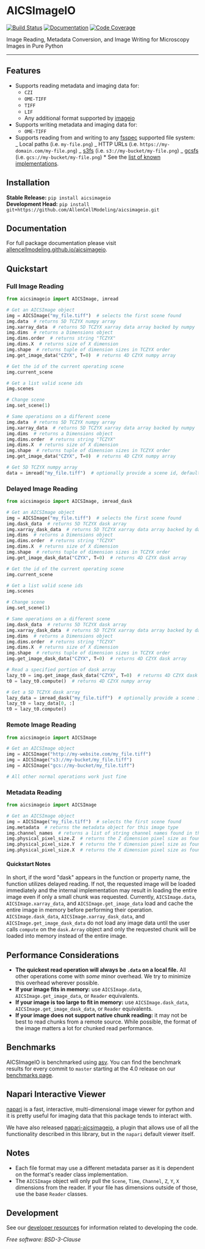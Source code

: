 # AICSImageIO

[![Build Status](https://github.com/AllenCellModeling/aicsimageio/workflows/Build%20Master/badge.svg)](https://github.com/AllenCellModeling/aicsimageio/actions)
[![Documentation](https://github.com/AllenCellModeling/aicsimageio/workflows/Documentation/badge.svg)](https://allencellmodeling.github.io/aicsimageio)
[![Code Coverage](https://codecov.io/gh/AllenCellModeling/aicsimageio/branch/master/graph/badge.svg)](https://codecov.io/gh/AllenCellModeling/aicsimageio)

Image Reading, Metadata Conversion, and Image Writing for Microscopy Images in Pure
Python

---

## Features

- Supports reading metadata and imaging data for:
  - `CZI`
  - `OME-TIFF`
  - `TIFF`
  - `LIF`
  - Any additional format supported by [imageio](https://github.com/imageio/imageio)
- Supports writing metadata and imaging data for:
  - `OME-TIFF`
- Supports reading from and writing to any
  [fsspec](https://github.com/intake/filesystem_spec) supported file system:
  _ Local paths (i.e. `my-file.png`)
  _ HTTP URLs (i.e. `https://my-domain.com/my-file.png`)
  _ [s3fs](https://github.com/dask/s3fs) (i.e. `s3://my-bucket/my-file.png`)
  _ [gcsfs](https://github.com/dask/gcsfs) (i.e. `gcs://my-bucket/my-file.png`) \* See the [list of known implementations](https://filesystem-spec.readthedocs.io/en/latest/?badge=latest#implementations).

## Installation

**Stable Release:** `pip install aicsimageio`<br>
**Development Head:** `pip install git+https://github.com/AllenCellModeling/aicsimageio.git`

## Documentation

For full package documentation please visit
[allencellmodeling.github.io/aicsimageio](https://allencellmodeling.github.io/aicsimageio/index.html).

## Quickstart

### Full Image Reading

```python
from aicsimageio import AICSImage, imread

# Get an AICSImage object
img = AICSImage("my_file.tiff")  # selects the first scene found
img.data  # returns 5D TCZYX numpy array
img.xarray_data  # returns 5D TCZYX xarray data array backed by numpy
img.dims  # returns a Dimensions object
img.dims.order  # returns string "TCZYX"
img.dims.X  # returns size of X dimension
img.shape  # returns tuple of dimension sizes in TCZYX order
img.get_image_data("CZYX", T=0)  # returns 4D CZYX numpy array

# Get the id of the current operating scene
img.current_scene

# Get a list valid scene ids
img.scenes

# Change scene
img.set_scene(1)

# Same operations on a different scene
img.data  # returns 5D TCZYX numpy array
img.xarray_data  # returns 5D TCZYX xarray data array backed by numpy
img.dims  # returns a Dimensions object
img.dims.order  # returns string "TCZYX"
img.dims.X  # returns size of X dimension
img.shape  # returns tuple of dimension sizes in TCZYX order
img.get_image_data("CZYX", T=0)  # returns 4D CZYX numpy array

# Get 5D TCZYX numpy array
data = imread("my_file.tiff")  # optionally provide a scene id, default first
```

### Delayed Image Reading

```python
from aicsimageio import AICSImage, imread_dask

# Get an AICSImage object
img = AICSImage("my_file.tiff")  # selects the first scene found
img.dask_data  # returns 5D TCZYX dask array
img.xarray_dask_data  # returns 5D TCZYX xarray data array backed by dask array
img.dims  # returns a Dimensions object
img.dims.order  # returns string "TCZYX"
img.dims.X  # returns size of X dimension
img.shape  # returns tuple of dimension sizes in TCZYX order
img.get_image_dask_data("CZYX", T=0)  # returns 4D CZYX dask array

# Get the id of the current operating scene
img.current_scene

# Get a list valid scene ids
img.scenes

# Change scene
img.set_scene(1)

# Same operations on a different scene
img.dask_data  # returns 5D TCZYX dask array
img.xarray_dask_data  # returns 5D TCZYX xarray data array backed by dask array
img.dims  # returns a Dimensions object
img.dims.order  # returns string "TCZYX"
img.dims.X  # returns size of X dimension
img.shape  # returns tuple of dimension sizes in TCZYX order
img.get_image_dask_data("CZYX", T=0)  # returns 4D CZYX dask array

# Read a specified portion of dask array
lazy_t0 = img.get_image_dask_data("CZYX", T=0)  # returns 4D CZYX dask array
t0 = lazy_t0.compute()  # returns 4D CZYX numpy array

# Get a 5D TCZYX dask array
lazy_data = imread_dask("my_file.tiff")  # optionally provide a scene id, default first
lazy_t0 = lazy_data[0, :]
t0 = lazy_t0.compute()
```

### Remote Image Reading

```python
from aicsimageio import AICSImage

# Get an AICSImage object
img = AICSImage("http://my-website.com/my_file.tiff")
img = AICSImage("s3://my-bucket/my_file.tiff")
img = AICSImage("gcs://my-bucket/my_file.tiff")

# All other normal operations work just fine
```

### Metadata Reading

```python
from aicsimageio import AICSImage

# Get an AICSImage object
img = AICSImage("my_file.tiff")  # selects the first scene found
img.metadata  # returns the metadata object for this image type
img.channel_names  # returns a list of string channel names found in the metadata
img.physical_pixel_size.Z  # returns the Z dimension pixel size as found in the metadata
img.physical_pixel_size.Y  # returns the Y dimension pixel size as found in the metadata
img.physical_pixel_size.X  # returns the X dimension pixel size as found in the metadata
```

#### Quickstart Notes

In short, if the word "dask" appears in the function or property name, the function
utilizes delayed reading. If not, the requested image will be loaded immediately and
the internal implementation may result in loading the entire image even if only a small
chunk was requested. Currently, `AICSImage.data`, `AICSImage.xarray_data`, and
`AICSImage.get_image_data` load and cache the entire image in memory before performing
their operation. `AICSImage.dask_data`, `AICSImage.xarray_dask_data`, and
`AICSImage.get_image_dask_data` do not load any image data until the user calls
`compute` on the `dask.Array` object and only the requested chunk will be loaded into
memory instead of the entire image.

## Performance Considerations

- **The quickest read operation will always be `.data` on a local file.** All other
  operations come with _some_ minor overhead. We try to minimize this overhead wherever
  possible.
- **If your image fits in memory:** use `AICSImage.data`, `AICSImage.get_image_data`,
  or `Reader` equivalents.
- **If your image is too large to fit in memory:** use `AICSImage.dask_data`,
  `AICSImage.get_image_dask_data`, or `Reader` equivalents.
- **If your image does not support native chunk reading:** it may not be best to read
  chunks from a remote source. While possible, the format of the image matters a lot for
  chunked read performance.

## Benchmarks

AICSImageIO is benchmarked using [asv](https://asv.readthedocs.io/en/stable/).
You can find the benchmark results for every commit to `master` starting at the 4.0
release on our
[benchmarks page](https://AllenCellModeling.github.io/aicsimageio/_benchmarks/index.html).

## Napari Interactive Viewer

[napari](https://github.com/Napari/napari) is a fast, interactive, multi-dimensional
image viewer for python and it is pretty useful for imaging data that this package
tends to interact with.

We have also released
[napari-aicsimageio](https://github.com/AllenCellModeling/napari-aicsimageio), a plugin
that allows use of all the functionality described in this library, but in the `napari`
default viewer itself.

## Notes

- Each file format may use a different metadata parser as it is dependent on the
  format's reader class implementation.
- The `AICSImage` object will only pull the `Scene`, `Time`, `Channel`, `Z`, `Y`, `X`
  dimensions from the reader. If your file has dimensions outside of those, use the base
  `Reader` classes.

## Development

See our
[developer resources](https://allencellmodeling.github.io/aicsimageio/developer_resources)
for information related to developing the code.

_Free software: BSD-3-Clause_
